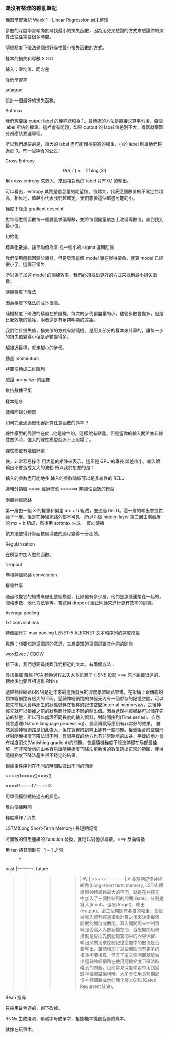 ### 還沒有整理的雜亂筆記

機器學習筆記
Week 1 - Linear Regression
尚未整理

多數的深度學習傾向於尋找最小的損失函數，因為用交叉驗證的方式來驗證你的演算法往往需要很多時間。

隨機梯度下降法是個很好尋找最小損失函數的方式。

樣本的損失和導數 S.G.D

輸入：零均值、同方差

降低學習率

adagrad

設計一個最好的損失函數。

Softmax

我們想要讓 output label 的機率總和為 1，最傳統的方法是直接求算平均後，每個 label 所佔的權重。這裡會有問題，如果 output 的 label 值差別不大，機器就很難分辨應該要選哪個。

所以我們想要的是，讓大的 label 盡可能獲得更高的權重，小的 label 則讓他們趨近於 0。有一個神奇的公式：

Cross Entropy

$$ D(S, L) = -\Sigma Li\log(Si) $$

用 cross entropy 來嵌入，來讓相對應的 label 只有 0,1 的輸出。

可以看出，entropy 其實是信息量的期望值。值越大，代表這個數值的不確定性越高，相反地，值越小代表我們越確定。我們想要這個值盡可能的小。

梯度下降法 gradient descent

對每個懲罰函數每一個變量求偏導數，並將每個變量值加上改偏導數值，直到找到最小值。

初始化

標準化數據。讓平均值為零
找一個小的 sigma
邏輯回歸

我們使用邏輯回歸分類器，但是發現這個 model 實在慢得要命，就算 model 已經很小了。這很正常ㄌ

所以為了加速 model 的訓練效率，我們必須找出更好的方式來找到最小損失函數。

隨機梯度下降法

因為梯度下降法的成本很高。

隨機梯度下降法的精髓在於隨機，每次的步伐都盡量的小，儘管步數會變多，但是比起效能的犧牲，兩者還是有足夠明顯的差距。

我們估計損失值，損失值的方式有點隨機，是用某部分的樣本來計算的。讓每一步的損失值變得小但是步數變得多。

越接近目標，就走越小的步伐。

動量 momentum

將圖像轉成二維陣列

驗證 normalize 的圖像

維持數據平衡

樣本亂序

邏輯回歸分類器

如何完全通過優化器計算任意函數的斜率？

線性模型的局限性在於...他是線性的。這樣說有點蠢，但是當你的輸入關係並非線性關係時，強大的線性模型就派不上用場了。

線性模型有幾個好處：

快，非常容易操作
用大量的矩陣來表示，這正是 GPU 的專長
誤差值小，輸入跟輸出不會造成太大的波動
所以我們想要的是：

輸入的參數盡可能地多
輸入的參數關係可以是非線性的
RELU

邏輯分類器 ====> 經過修改 ======> 非線性函數的模型

兩層神經網路

第一層由一組 X 的權重和偏差 mx + b 組成，並通過 ReLU。這一層的輸出會提供給下一層。但是在神經網路外部不可見，所以叫做 hidden layer
第二層由隱藏層的 mx + b 組成，然後用 softmax 生成。
反向傳播

該方法使得計算函數偏導數的過程變得十分高效。

Regularization

在模型中加入懲罰函數。

Dropout

卷積神經網路 convolution

權重共享

通過改變它的結構來優化整個模型，比如他有多少層，他們是怎麼連接在一起的，間格步數、池化方法等等。嘗試用 dropout 跟正則話來進行更有效率的訓練。

Average pooling

1x1 convolutions

特徵圖尺寸
max pooling
LENET-5
ALEXNET
文本和序列的深度模型

難題：想要知道這個詞的意思，又想要知道這個詞跟其他詞的關聯

word2vec / CBOW

接下來，我們想要尋找離我們相近的文本。有兩個方法：

尋找相鄰
降維
PCA 轉換過程丟失太多訊息了
t-SNE 投影 ===> 原本距離很遠的，轉換後也要互相遠離
RNNs

遞歸神經網路(RNN)是近年來最蓬勃發展的深度學習網路架構，在架構上跟傳統的類神經網路有很大的不同。遞歸神經網路的神經元內有一個暫存的記憶空間，可以把先前輸入資料產生的狀態儲存在暫存的記憶空間(internal memory)內，之後神經元就可以根據之前的狀態而計算出不同的輸出值。因為遞歸神經網路可以儲存先前的狀態，所以可以處理不同長度的輸入資料，對時間序列(Time series)、自然語言處理(Nature language processing)、語音辨識等應用有非常好的效果。 雖然遞歸神經網路是如此強大，但在實務的訓練上卻有一些問題。權重組合的空間形狀對隨機梯度下降法很不利，有很平緩的地方也有非常陡峭的山谷。平緩的地方會有梯度消失(Vanishing gradient)的問題，會讓隨機梯度下降法停留在局部最佳解，而非常陡峭的山谷容易讓隨機梯度下降法更新後的數值跑出正常的範圍，使得隨機梯度下降法產生很不穩定的結果。

根據事件序列在不同的時間點做出不同的預測

====x1====x2===x3

====t1====t2====t3

用單個模型總結過去的訊息。

反向傳播時間

梯度爆炸 / 消失

LSTM(Long Short-Term Memory) 長短期記憶

將離散的值用連續的 function 替換，就可以對他求導數。===> 反向傳播

用 tan 將其限制在 -1 ~ 1 之間。

          Y
past  |--------|  future
>>>>>>|   W    | >>>>>
      |--------|
      X
長短期記憶神經網路(Long-short term memory, LSTM)跟遞歸神經網路最大的不同，就是在神經元中加入了三個控制用的開關(Gate)，分別是寫入(input)、遺忘(forget)、輸出(output)。這三個開關有各自的權重，會依據輸入資料經過權重計算之後來決定每個開關的開啟或關閉。寫入開關用來控制資料是否寫入內部記憶空間、遺忘開關用來控制是否把先前記憶空間中的內容保留、輸出開關用來控制記憶空間中的數值是否要輸出。雖然增加了這些開關而有更多的權重需要搜尋，但有了這三個開關就能減少遞歸神經網路在使用隨機梯度下降法時碰到的問題。目前常見深度學習中用到遞歸神經網路架構時，大多會使用長短期記憶神經網路或他的簡化版本GRU(Gated Recurrent Unit)。

Bean 搜尋

只採用最合適的，剩下砍掉。

RNNs 生成浚洌，預測字母或單字，根據機率挑選合適的樣本。

就像在玩積木。